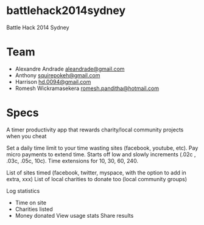 battlehack2014sydney
====================

Battle Hack 2014 Sydney


Team
=====
* Alexandre Andrade <aleandrade@gmail.com>
* Anthony <squirepokeh@gmail.com>
* Harrison <hd.0094@gmail.com>
* Romesh Wickramasekera <romesh.panditha@hotmail.com>

Specs
=====
A timer productivity app that rewards charity/local community projects when you cheat

Set a daily time limit to your time wasting sites (facebook, youtube, etc).
Pay micro payments to extend time.
Starts off low and slowly increments (.02c , .03c, .05c, 10c).
Time extensions for 10, 30, 60, 240.

List of sites timed (facebook, twitter, myspace, with the option to add in extra, xxx)
List of local charities to donate too (local community groups)

Log statistics
* Time on site
* Charities listed
* Money donated
View usage stats
Share results

